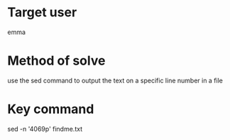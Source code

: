 # Target user
emma
# Method of solve
use the sed command to output the text on a specific line number in a file
# Key command
sed -n '4069p' findme.txt

